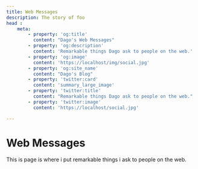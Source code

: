 ```yaml
---
title: Web Messages
description: The story of foo
head : 
    meta: 
        - property: 'og:title'
          content: "Dago's Web Messages"
        - property: 'og:description'
          content: 'Remarkable things Dago ask to people on the web.'
        - property: 'og:image'
          content: 'https://localhost/img/social.jpg'
        - property: 'og:site_name'
          content: "Dago's Blog"
        - property: 'twitter:card'
          content: 'summary_large_image'
        - property: 'twitter:title'
          content: "Remarkable things Dago ask to people on the web."
        - property: 'twitter:image'
          content: 'https://localhost/social.jpg'

---
```


# Web Messages

This is page is where i put remarkable things i ask to people on the web.